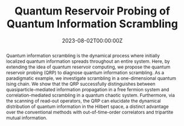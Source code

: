 ---
title: "Quantum Reservoir Probing of Quantum Information Scrambling"
authors:
- admin
- Yukitoshi Motome
date: "2023-08-02T00:00:00Z"
doi: "doi.org/10.48550/arXiv.2308.00898"

# Schedule page publish date (NOT publication's date).
# publishDate: "2017-01-01T00:00:00Z"

# Publication type.
# Accepts a single type but formatted as a YAML list (for Hugo requirements).
# Enter a publication type from the CSL standard.
publication_types: ["preprint"]

# Publication name and optional abbreviated publication name.
publication: "arXiv"
publication_short: "arXiv preprint arXiv:2308.00898"

abstract: Quantum information scrambling is the dynamical process where initially localized quantum information spreads throughout an entire system. Here, by extending the idea of quantum reservoir computing, we propose the quantum reservoir probing (QRP) to diagnose quantum information scrambling. As a paradigmatic example, we investigate scrambling in a one-dimensional quantum Ising chain. We show that the QRP successfully distinguishes between quasiparticle-mediated information propagation in a free fermion system and correlation-mediated scrambling in a quantum chaotic system. Furthermore, via the scanning of read-out operators, the QRP can elucidate the dynamical distribution of quantum information in the Hilbert space, a distinct advantage over the conventional methods with out-of-time-order correlators and tripartite mutual information.

# Summary. An optional shortened abstract.
#summary: Lorem ipsum dolor sit amet, consectetur adipiscing elit. Duis posuere tellus ac convallis placerat. Proin tincidunt magna sed ex sollicitudin condimentum.

tags:
- Quantum Reservoir Probing
- Reservoir Computing
featured: false

# links:
# - name: ""
#   url: ""
url_pdf: https://arxiv.org/pdf/2308.00898.pdf
url_code: ''
url_dataset: ''
url_poster: ''
url_project: ''
url_slides: ''
url_source: ''
url_video: ''

# Featured image
# To use, add an image named `featured.jpg/png` to your page's folder. 
image:
  caption: ''
  focal_point: ""
  preview_only: false

# Associated Projects (optional).
#   Associate this publication with one or more of your projects.
#   Simply enter your project's folder or file name without extension.
#   E.g. `internal-project` references `content/project/internal-project/index.md`.
#   Otherwise, set `projects: []`.
projects: []

# Slides (optional).
#   Associate this publication with Markdown slides.
#   Simply enter your slide deck's filename without extension.
#   E.g. `slides: "example"` references `content/slides/example/index.md`.
#   Otherwise, set `slides: ""`.

# slides: example
---